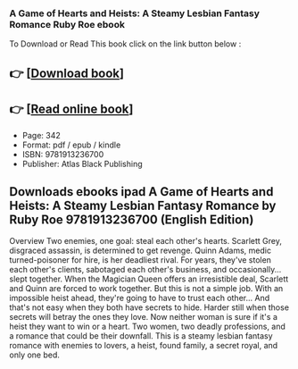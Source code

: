 ### A Game of Hearts and Heists: A Steamy Lesbian Fantasy Romance Ruby Roe ebook

To Download or Read This book click on the link button below :

## 👉  [**[Download book](http://filesbooks.info/download.php?group=book&from=github.com&id=658675&lnk=1064 "Download book")**]

## 👉  [**[Read online book](http://filesbooks.info/download.php?group=book&from=github.com&id=658675&lnk=1064 "Read online book")**]


* Page: 342
* Format: pdf / epub / kindle
* ISBN: 9781913236700
* Publisher: Atlas Black Publishing



## Downloads ebooks ipad A Game of Hearts and Heists: A Steamy Lesbian Fantasy Romance by Ruby Roe 9781913236700 (English Edition)


Overview
Two enemies, one goal: steal each other&#039;s hearts. Scarlett Grey, disgraced assassin, is determined to get revenge. Quinn Adams, medic turned-poisoner for hire, is her deadliest rival. For years, they&#039;ve stolen each other&#039;s clients, sabotaged each other&#039;s business, and occasionally... slept together. When the Magician Queen offers an irresistible deal, Scarlett and Quinn are forced to work together. But this is not a simple job. With an impossible heist ahead, they&#039;re going to have to trust each other... And that&#039;s not easy when they both have secrets to hide. Harder still when those secrets will betray the ones they love. Now neither woman is sure if it&#039;s a heist they want to win or a heart. Two women, two deadly professions, and a romance that could be their downfall. This is a steamy lesbian fantasy romance with enemies to lovers, a heist, found family, a secret royal, and only one bed.



